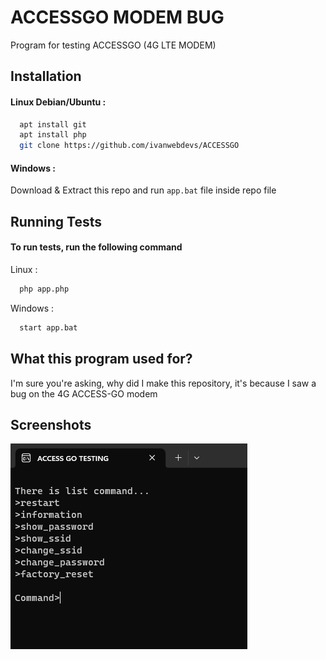 
# ACCESSGO MODEM BUG

Program for testing ACCESSGO (4G LTE MODEM)


## Installation

#### Linux Debian/Ubuntu :

```bash
  apt install git
  apt install php
  git clone https://github.com/ivanwebdevs/ACCESSGO
```

#### Windows :
Download & Extract this repo and run `app.bat` file inside repo file
## Running Tests

#### To run tests, run the following command
Linux :
```bash
  php app.php
```

Windows :
```bash
  start app.bat
```

## What this program used for?

I'm sure you're asking, why did I make this repository, it's because I saw a bug on the 4G ACCESS-GO modem



## Screenshots

![App Screenshot](https://raw.githubusercontent.com/ivanwebdevs/ACCESSGO/main/screenshot/sc1.png)

